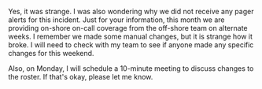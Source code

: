 Yes, it was strange. I was also wondering why we did not receive any pager alerts for this incident. Just for your information, this month we are providing on-shore on-call coverage from the off-shore team on alternate weeks. I remember we made some manual changes, but it is strange how it broke. I will need to check with my team to see if anyone made any specific changes for this weekend.

Also, on Monday, I will schedule a 10-minute meeting to discuss changes to the roster. If that's okay, please let me know.

